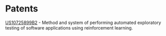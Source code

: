 # Patents

[US10725899B2](https://patents.google.com/patent/US10725899B2/en) - Method and system of performing automated exploratory testing of software applications using reinforcement learning.